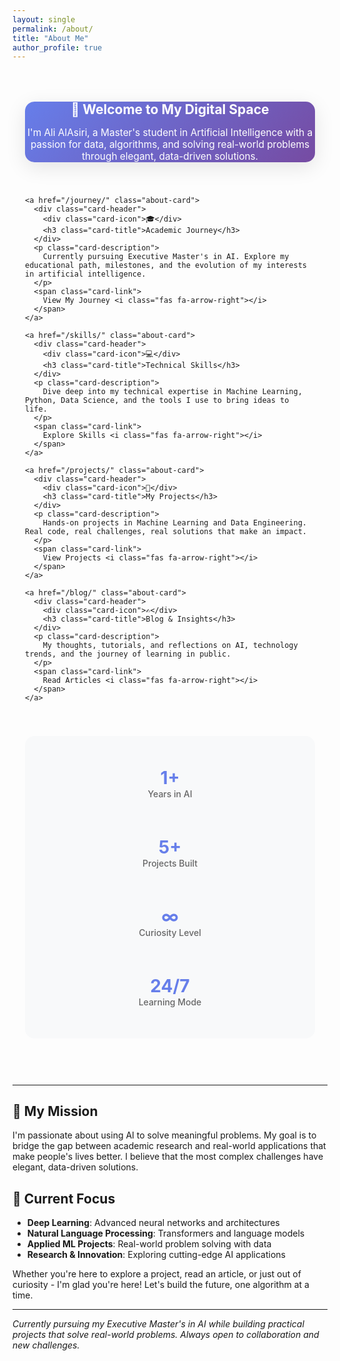```yaml
---
layout: single
permalink: /about/
title: "About Me"
author_profile: true
---
```


<style>
.about-container {
  max-width: 1000px;
  margin: 0 auto;
  padding: 20px;
}

.intro-section {
  text-align: center;
  margin-bottom:   <div class="quick-facts">
    <div class="fact-item">
      <span class="fact-number">1+</span>
      <span class="fact-label">Years in AI</span>
    </div>
    <div class="fact-item">
      <span class="fact-number">5+</span>
      <span class="fact-label">Projects Built</span>
    </div>
    <div class="fact-item">
      <span class="fact-number">∞</span>
      <span class="fact-label">Curiosity Level</span>
    </div>
    <div class="fact-item">
      <span class="fact-number">24/7</span>
      <span class="fact-label">Learning Mode</span>
    </div>
  </div>30px;
  background: linear-gradient(135deg, #667eea 0%, #764ba2 100%);
  border-radius: 15px;
  color: white;
  box-shadow: 0 8px 32px rgba(0,0,0,0.1);
}

.intro-section h2 {
  color: white !important;
  margin-bottom: 15px;
}

.cards-grid {
  display: grid;
  grid-template-columns: repeat(auto-fit, minmax(300px, 1fr));
  gap: 30px;
  margin: 40px 0;
}

.about-card {
  background: #fff;
  border-radius: 15px;
  padding: 30px;
  box-shadow: 0 8px 25px rgba(0,0,0,0.08);
  transition: all 0.3s ease;
  border: 1px solid #f0f0f0;
  text-decoration: none;
  color: inherit;
  display: block;
}

.about-card:hover {
  transform: translateY(-8px);
  box-shadow: 0 15px 40px rgba(0,0,0,0.15);
  border-color: #667eea;
  text-decoration: none;
  color: inherit;
}

.card-header {
  display: flex;
  align-items: center;
  margin-bottom: 20px;
}

.card-icon {
  font-size: 2.5em;
  margin-right: 15px;
  background: linear-gradient(45deg, #667eea, #764ba2);
  -webkit-background-clip: text;
  -webkit-text-fill-color: transparent;
  background-clip: text;
}

.card-title {
  font-size: 1.4em;
  font-weight: 600;
  background: linear-gradient(45deg, #667eea, #764ba2);
  -webkit-background-clip: text;
  -webkit-text-fill-color: transparent;
  background-clip: text;
  margin: 0;
}

.card-description {
  background: linear-gradient(45deg, #4a5568, #667eea);
  -webkit-background-clip: text;
  -webkit-text-fill-color: transparent;
  background-clip: text;
  line-height: 1.6;
  margin-bottom: 20px;
}

.card-link {
  display: inline-flex;
  align-items: center;
  color: #667eea;
  font-weight: 500;
  text-decoration: none;
  transition: color 0.3s ease;
}

.card-link:hover {
  color: #764ba2;
  text-decoration: none;
}

.card-link i {
  margin-left: 8px;
  transition: transform 0.3s ease;
}

.card-link:hover i {
  transform: translateX(5px);
}

.quick-facts {
  display: grid;
  grid-template-columns: repeat(auto-fit, minmax(200px, 1fr));
  gap: 20px;
  margin: 40px 0;
  padding: 30px;
  background: #f8f9fa;
  border-radius: 15px;
}

.fact-item {
  text-align: center;
  padding: 20px;
}

.fact-number {
  font-size: 2em;
  font-weight: bold;
  color: #667eea;
  display: block;
}

.fact-label {
  color: #666;
  font-weight: 500;
  margin-top: 5px;
}

/* Dark theme support */
[data-theme="dark"] .about-card {
  background: #2d3748;
  border-color: #4a5568;
  color: #e2e8f0;
}

[data-theme="dark"] .card-title {
  background: linear-gradient(45deg, #90cdf4, #a78bfa);
  -webkit-background-clip: text;
  -webkit-text-fill-color: transparent;
  background-clip: text;
}

[data-theme="dark"] .card-description {
  background: linear-gradient(45deg, #cbd5e0, #90cdf4);
  -webkit-background-clip: text;
  -webkit-text-fill-color: transparent;
  background-clip: text;
}

[data-theme="dark"] .quick-facts {
  background: #2d3748;
}

[data-theme="dark"] .fact-number {
  color: #81c9ff;
}

[data-theme="dark"] .fact-label {
  color: #cbd5e0;
}
</style>

<div class="about-container">
  
  <div class="intro-section">
    <h2>👋 Welcome to My Digital Space</h2>
    <p style="font-size: 1.1em; margin: 0;">
      I'm Ali AlAsiri, a Master's student in Artificial Intelligence with a passion for data, algorithms, and solving real-world problems through elegant, data-driven solutions.
    </p>
  </div>

  <div class="cards-grid">
    
    <a href="/journey/" class="about-card">
      <div class="card-header">
        <div class="card-icon">🎓</div>
        <h3 class="card-title">Academic Journey</h3>
      </div>
      <p class="card-description">
        Currently pursuing Executive Master's in AI. Explore my educational path, milestones, and the evolution of my interests in artificial intelligence.
      </p>
      <span class="card-link">
        View My Journey <i class="fas fa-arrow-right"></i>
      </span>
    </a>

    <a href="/skills/" class="about-card">
      <div class="card-header">
        <div class="card-icon">💻</div>
        <h3 class="card-title">Technical Skills</h3>
      </div>
      <p class="card-description">
        Dive deep into my technical expertise in Machine Learning, Python, Data Science, and the tools I use to bring ideas to life.
      </p>
      <span class="card-link">
        Explore Skills <i class="fas fa-arrow-right"></i>
      </span>
    </a>

    <a href="/projects/" class="about-card">
      <div class="card-header">
        <div class="card-icon">🚀</div>
        <h3 class="card-title">My Projects</h3>
      </div>
      <p class="card-description">
        Hands-on projects in Machine Learning and Data Engineering. Real code, real challenges, real solutions that make an impact.
      </p>
      <span class="card-link">
        View Projects <i class="fas fa-arrow-right"></i>
      </span>
    </a>

    <a href="/blog/" class="about-card">
      <div class="card-header">
        <div class="card-icon">✍️</div>
        <h3 class="card-title">Blog & Insights</h3>
      </div>
      <p class="card-description">
        My thoughts, tutorials, and reflections on AI, technology trends, and the journey of learning in public.
      </p>
      <span class="card-link">
        Read Articles <i class="fas fa-arrow-right"></i>
      </span>
    </a>

  </div>

  <div class="quick-facts">
    <div class="fact-item">
      <span class="fact-number">1+</span>
      <span class="fact-label">Years in AI</span>
    </div>
    <div class="fact-item">
      <span class="fact-number">5+</span>
      <span class="fact-label">Projects Built</span>
    </div>
    <div class="fact-item">
      <span class="fact-number">∞</span>
      <span class="fact-label">Curiosity Level</span>
    </div>
    <div class="fact-item">
      <span class="fact-number">24/7</span>
      <span class="fact-label">Learning Mode</span>
    </div>
  </div>

</div>

---

## 🚀 My Mission

I'm passionate about using AI to solve meaningful problems. My goal is to bridge the gap between academic research and real-world applications that make people's lives better. I believe that the most complex challenges have elegant, data-driven solutions.

## 🎯 Current Focus  

- **Deep Learning**: Advanced neural networks and architectures
- **Natural Language Processing**: Transformers and language models  
- **Applied ML Projects**: Real-world problem solving with data
- **Research & Innovation**: Exploring cutting-edge AI applications

Whether you're here to explore a project, read an article, or just out of curiosity - I'm glad you're here! Let's build the future, one algorithm at a time.

---

*Currently pursuing my Executive Master's in AI while building practical projects that solve real-world problems. Always open to collaboration and new challenges.*
